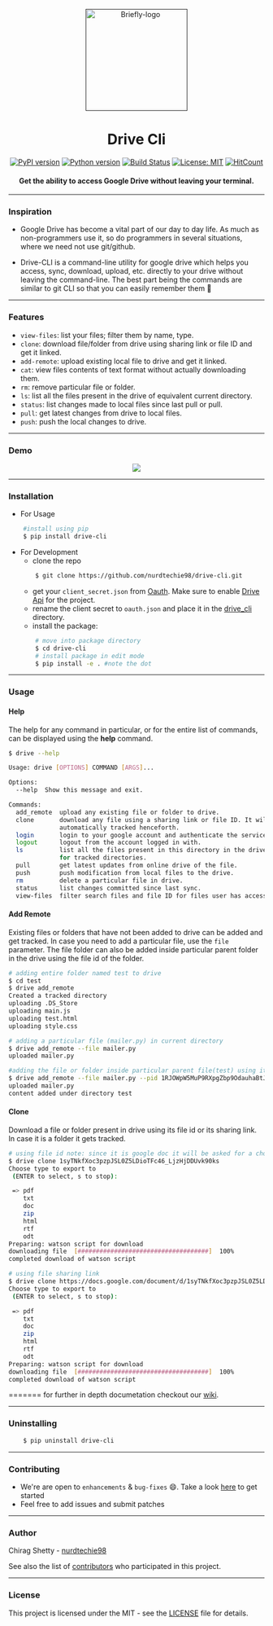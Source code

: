 <p align="center">
  <a href="" rel="noopener">
 <img height=200px src="https://i.imgur.com/QEcBZSh.png" alt="Briefly-logo"></a>
</p>

<h1 align="center">Drive Cli</h1>

<div align="center">

[![PyPI version](https://badge.fury.io/py/drive-cli.svg)](https://badge.fury.io/py/drive-cli)
[![Python version](https://img.shields.io/badge/python-3.4+-blue.svg)](https://www.python.org/download/releases/3.4.0/)
[![Build Status](https://travis-ci.org/nurdtechie98/drive-cli.svg?branch=dev)](https://travis-ci.org/nurdtechie98/drive-cli)
[![License: MIT](https://img.shields.io/badge/License-MIT-yellow.svg)](https://opensource.org/licenses/MIT)
[![HitCount](http://hits.dwyl.io/nurdtechie98/drive-cli.svg)](http://hits.dwyl.io/nurdtechie98/drive-cli)

<h4>Get the ability to access <strong>Google Drive</strong> without leaving your terminal.</h4>

</div>

-----------------------------------------
### Inspiration

* Google Drive has become a vital part of our day to day life. As much as non-programmers use it, so do programmers in several situations, where we need not use git/github. 

* Drive-CLI is a command-line utility for google drive which helps you access, sync, download, upload, etc. directly to your drive without leaving the command-line. The best part being the commands are similar to git CLI so that you can easily remember them :massage:  

------------------------------------------
### Features

- `view-files`: list your files; filter them by name, type.
- `clone`: download file/folder from drive using sharing link or file ID and get it linked.
- `add-remote`: upload existing local file to drive and get it linked.
- `cat`: view files contents of text format without actually downloading them.
- `rm`: remove particular file or folder.
- `ls`: list all the files present in the drive of equivalent current directory.
- `status`: list changes made to local files since last pull or pull.
- `pull`: get latest changes from drive to local files.
- `push`: push the local changes to drive.

------------------------------------------
### Demo
<p align="center">
    <img src="./Demo.gif">
</p>


------------------------------------------
### Installation
* For Usage
```sh
    #install using pip 
    $ pip install drive-cli
```
* For Development
    * clone the repo
    ```sh
        $ git clone https://github.com/nurdtechie98/drive-cli.git
    ```
    * get your `client_secret.json` from [Oauth](https://console.cloud.google.com/apis/credentials/oauthclient). Make sure to enable [Drive Api](https://console.cloud.google.com/apis/library/drive.googleapis.com?q=Drive) for the project.
    * rename the client secret to `oauth.json` and place it in the [drive_cli](./drive_cli) directory.
    * install the package:
    ```sh
        # move into package directory
        $ cd drive-cli
        # install package in edit mode
        $ pip install -e . #note the dot
    ```

------------------------------------------
### Usage

#### Help 
The help for any command in particular, or for the entire list of commands, can be displayed using the **help** command.
```sh
$ drive --help

Usage: drive [OPTIONS] COMMAND [ARGS]...

Options:
  --help  Show this message and exit.

Commands:
  add_remote  upload any existing file or folder to drive.
  clone       download any file using a sharing link or file ID. It will be
              automatically tracked henceforth.
  login       login to your google account and authenticate the service.
  logout      logout from the account logged in with.
  ls          list all the files present in this directory in the drive
              for tracked directories.
  pull        get latest updates from online drive of the file.
  push        push modification from local files to the drive.
  rm          delete a particular file in drive.
  status      list changes committed since last sync.
  view-files  filter search files and file ID for files user has access to.

```
#### Add Remote
Existing files or folders that have not been added to drive can be added and get tracked. 
In case you need to add a particular file, use the `file` parameter.
The file folder can also be added inside particular parent folder in the drive using the file id of the folder.

```sh
# adding entire folder named test to drive
$ cd test
$ drive add_remote
Created a tracked directory
uploading .DS_Store
uploading main.js
uploading test.html
uploading style.css

# adding a particular file (mailer.py) in current directory
$ drive add_remote --file mailer.py
uploaded mailer.py

#adding the file or folder inside particular parent file(test) using its file id
$ drive add_remote --file mailer.py --pid 1RJOWpW5MuP9RXpgZbp9OdauhaBtJd49g
uploaded mailer.py
content added under directory test

```


#### Clone
Download a file or folder present in drive using its file id or its sharing link. In case it is a folder it gets tracked.

```sh
# using file id note: since it is google doc it will be asked for a choice to select from
$ drive clone 1syTNkfXoc3pzpJSL0Z5LDioTFc46_LjzHjDDUvk90ks
Choose type to export to
 (ENTER to select, s to stop):

 => pdf
    txt
    doc
    zip
    html
    rtf
    odt
Preparing: watson script for download
downloading file  [####################################]  100%
completed download of watson script

# using file sharing link
$ drive clone https://docs.google.com/document/d/1syTNkfXoc3pzpJSL0Z5LDioTFc46_LjzHjDDUvk90ks
Choose type to export to
 (ENTER to select, s to stop):

 => pdf
    txt
    doc
    zip
    html
    rtf
    odt
Preparing: watson script for download
downloading file  [####################################]  100%
completed download of watson script

```


=======
for further in depth documetation checkout our [wiki](https://github.com/nurdtechie98/drive-cli/wiki/How-to-use-%3F).


------------------------------------------
### Uninstalling

```sh
    $ pip uninstall drive-cli
```
------------------------------------------
### Contributing

 * We're are open to `enhancements` & `bug-fixes` :smile:. Take a look [here](./Contributing.md) to get started
 * Feel free to add issues and submit patches

------------------------------------------
### Author
Chirag Shetty - [nurdtechie98](https://github.com/nurdtechie98)

See also the list of [contributors](https://github.com/nurdtechie98/drive-cli/graphs/contributors) who participated in this project.

------------------------------------------
### License
This project is licensed under the MIT - see the [LICENSE](./LICENSE) file for details.

